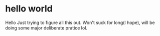 # hello world

Hello 
Just trying to figure all this out.
Won't suck for long(I hope), will be doing some major deliberate pratice lol. 

